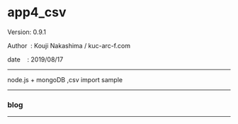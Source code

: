 ﻿# app4_csv

 Version: 0.9.1

 Author  : Kouji Nakashima / kuc-arc-f.com

 date    : 2019/08/17

***
node.js + mongoDB ,csv import sample

***
### blog


***

